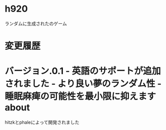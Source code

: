 h920
====

ランダムに生成されたのゲーム

変更履歴
========
バージョン.0.1
	- 英語のサポートが追加されました
	- より良い夢のランダム性
	- 睡眠麻痺の可能性を最小限に抑えます
about
=====

hitzkとphaleによって開発されました
